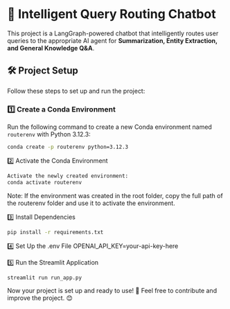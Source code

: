 # 🚀 Intelligent Query Routing Chatbot  

This project is a LangGraph-powered chatbot that intelligently routes user queries to the appropriate AI agent for **Summarization, Entity Extraction, and General Knowledge Q&A**.  

## 🛠️ Project Setup  

Follow these steps to set up and run the project:  

### **1️⃣ Create a Conda Environment**  
Run the following command to create a new Conda environment named `routerenv` with Python 3.12.3:  
```sh
conda create -p routerenv python=3.12.3
```
2️⃣ Activate the Conda Environment
```sh
Activate the newly created environment:
conda activate routerenv
```
Note: If the environment was created in the root folder, copy the full path of the routerenv folder and use it to activate the environment.

3️⃣ Install Dependencies
```sh
pip install -r requirements.txt
```
4️⃣ Set Up the .env File
OPENAI_API_KEY=your-api-key-here

5️⃣ Run the Streamlit Application
```sh
streamlit run run_app.py
```
Now your project is set up and ready to use! 🚀
Feel free to contribute and improve the project. 😊


